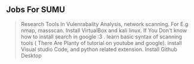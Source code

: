 ## Jobs For SUMU

> Research Tools In Vulenrabality Analysis, network scanning. For E.g nmap, massscan. Install VirtualBox and kali linux. If You Don't know how to install search in google :3 . learn basic syntax of scanning tools ( There Are Planty of tutorial on youtube and google). install Visual studio Code, and python related extension. Install Github Desktop
